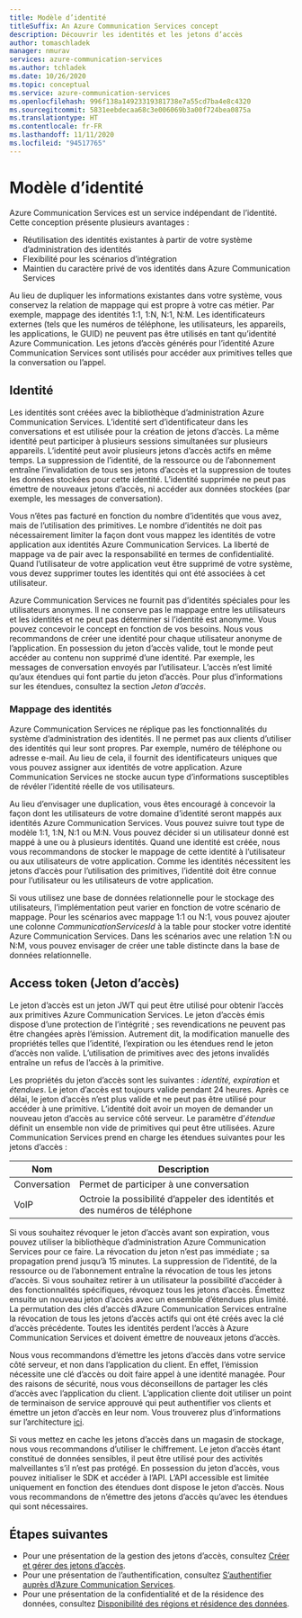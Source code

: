 ```yaml
---
title: Modèle d’identité
titleSuffix: An Azure Communication Services concept
description: Découvrir les identités et les jetons d’accès
author: tomaschladek
manager: nmurav
services: azure-communication-services
ms.author: tchladek
ms.date: 10/26/2020
ms.topic: conceptual
ms.service: azure-communication-services
ms.openlocfilehash: 996f138a14923319381738e7a55cd7ba4e8c4320
ms.sourcegitcommit: 5831eebdecaa68c3e006069b3a00f724bea0875a
ms.translationtype: HT
ms.contentlocale: fr-FR
ms.lasthandoff: 11/11/2020
ms.locfileid: "94517765"
---
```

# <a name="identity-model"></a>Modèle d’identité

Azure Communication Services est un service indépendant de l’identité. Cette conception présente plusieurs avantages :
- Réutilisation des identités existantes à partir de votre système d’administration des identités
- Flexibilité pour les scénarios d’intégration
- Maintien du caractère privé de vos identités dans Azure Communication Services

Au lieu de dupliquer les informations existantes dans votre système, vous conservez la relation de mappage qui est propre à votre cas métier. Par exemple, mappage des identités 1:1, 1:N, N:1, N:M. Les identificateurs externes (tels que les numéros de téléphone, les utilisateurs, les appareils, les applications, le GUID) ne peuvent pas être utilisés en tant qu’identité Azure Communication. Les jetons d’accès générés pour l’identité Azure Communication Services sont utilisés pour accéder aux primitives telles que la conversation ou l’appel. 

## <a name="identity"></a>Identité

Les identités sont créées avec la bibliothèque d’administration Azure Communication Services. L’identité sert d’identificateur dans les conversations et est utilisée pour la création de jetons d’accès. La même identité peut participer à plusieurs sessions simultanées sur plusieurs appareils. L’identité peut avoir plusieurs jetons d’accès actifs en même temps. La suppression de l’identité, de la ressource ou de l’abonnement entraîne l’invalidation de tous ses jetons d’accès et la suppression de toutes les données stockées pour cette identité. L’identité supprimée ne peut pas émettre de nouveaux jetons d’accès, ni accéder aux données stockées (par exemple, les messages de conversation). 

Vous n’êtes pas facturé en fonction du nombre d’identités que vous avez, mais de l’utilisation des primitives. Le nombre d’identités ne doit pas nécessairement limiter la façon dont vous mappez les identités de votre application aux identités Azure Communication Services. La liberté de mappage va de pair avec la responsabilité en termes de confidentialité. Quand l’utilisateur de votre application veut être supprimé de votre système, vous devez supprimer toutes les identités qui ont été associées à cet utilisateur.

Azure Communication Services ne fournit pas d’identités spéciales pour les utilisateurs anonymes. Il ne conserve pas le mappage entre les utilisateurs et les identités et ne peut pas déterminer si l’identité est anonyme. Vous pouvez concevoir le concept en fonction de vos besoins. Nous vous recommandons de créer une identité pour chaque utilisateur anonyme de l’application. En possession du jeton d’accès valide, tout le monde peut accéder au contenu non supprimé d’une identité. Par exemple, les messages de conversation envoyés par l’utilisateur. L’accès n’est limité qu’aux étendues qui font partie du jeton d’accès. Pour plus d’informations sur les étendues, consultez la section *Jeton d’accès*.

### <a name="mapping-of-identities"></a>Mappage des identités

Azure Communication Services ne réplique pas les fonctionnalités du système d’administration des identités. Il ne permet pas aux clients d’utiliser des identités qui leur sont propres. Par exemple, numéro de téléphone ou adresse e-mail. Au lieu de cela, il fournit des identificateurs uniques que vous pouvez assigner aux identités de votre application. Azure Communication Services ne stocke aucun type d’informations susceptibles de révéler l’identité réelle de vos utilisateurs.

Au lieu d’envisager une duplication, vous êtes encouragé à concevoir la façon dont les utilisateurs de votre domaine d’identité seront mappés aux identités Azure Communication Services. Vous pouvez suivre tout type de modèle 1:1, 1:N, N:1 ou M:N. Vous pouvez décider si un utilisateur donné est mappé à une ou à plusieurs identités. Quand une identité est créée, nous vous recommandons de stocker le mappage de cette identité à l’utilisateur ou aux utilisateurs de votre application. Comme les identités nécessitent les jetons d’accès pour l’utilisation des primitives, l’identité doit être connue pour l’utilisateur ou les utilisateurs de votre application.

Si vous utilisez une base de données relationnelle pour le stockage des utilisateurs, l’implémentation peut varier en fonction de votre scénario de mappage. Pour les scénarios avec mappage 1:1 ou N:1, vous pouvez ajouter une colonne *CommunicationServicesId* à la table pour stocker votre identité Azure Communication Services. Dans les scénarios avec une relation 1:N ou N:M, vous pouvez envisager de créer une table distincte dans la base de données relationnelle.

## <a name="access-token"></a>Access token (Jeton d’accès)

Le jeton d’accès est un jeton JWT qui peut être utilisé pour obtenir l’accès aux primitives Azure Communication Services. Le jeton d’accès émis dispose d’une protection de l’intégrité ; ses revendications ne peuvent pas être changées après l’émission. Autrement dit, la modification manuelle des propriétés telles que l’identité, l’expiration ou les étendues rend le jeton d’accès non valide. L’utilisation de primitives avec des jetons invalidés entraîne un refus de l’accès à la primitive. 

Les propriétés du jeton d’accès sont les suivantes : *identité, expiration* et *étendues*. Le jeton d’accès est toujours valide pendant 24 heures. Après ce délai, le jeton d’accès n’est plus valide et ne peut pas être utilisé pour accéder à une primitive. L’identité doit avoir un moyen de demander un nouveau jeton d’accès au service côté serveur. Le paramètre d’*étendue* définit un ensemble non vide de primitives qui peut être utilisées. Azure Communication Services prend en charge les étendues suivantes pour les jetons d’accès :

|Nom|Description|
|---|---|
|Conversation|  Permet de participer à une conversation|
|VoIP|  Octroie la possibilité d’appeler des identités et des numéros de téléphone|


Si vous souhaitez révoquer le jeton d’accès avant son expiration, vous pouvez utiliser la bibliothèque d’administration Azure Communication Services pour ce faire. La révocation du jeton n’est pas immédiate ; sa propagation prend jusqu’à 15 minutes. La suppression de l’identité, de la ressource ou de l’abonnement entraîne la révocation de tous les jetons d’accès. Si vous souhaitez retirer à un utilisateur la possibilité d’accéder à des fonctionnalités spécifiques, révoquez tous les jetons d’accès. Émettez ensuite un nouveau jeton d’accès avec un ensemble d’étendues plus limité.
La permutation des clés d’accès d’Azure Communication Services entraîne la révocation de tous les jetons d’accès actifs qui ont été créés avec la clé d’accès précédente. Toutes les identités perdent l’accès à Azure Communication Services et doivent émettre de nouveaux jetons d’accès. 

Nous vous recommandons d’émettre les jetons d’accès dans votre service côté serveur, et non dans l’application du client. En effet, l’émission nécessite une clé d’accès ou doit faire appel à une identité managée. Pour des raisons de sécurité, nous vous déconseillons de partager les clés d’accès avec l’application du client. L’application cliente doit utiliser un point de terminaison de service approuvé qui peut authentifier vos clients et émettre un jeton d’accès en leur nom. Vous trouverez plus d’informations sur l’architecture [ici](./client-and-server-architecture.md).

Si vous mettez en cache les jetons d’accès dans un magasin de stockage, nous vous recommandons d’utiliser le chiffrement. Le jeton d’accès étant constitué de données sensibles, il peut être utilisé pour des activités malveillantes s’il n’est pas protégé. En possession du jeton d’accès, vous pouvez initialiser le SDK et accéder à l’API. L’API accessible est limitée uniquement en fonction des étendues dont dispose le jeton d’accès. Nous vous recommandons de n’émettre des jetons d’accès qu’avec les étendues qui sont nécessaires.

## <a name="next-steps"></a>Étapes suivantes

* Pour une présentation de la gestion des jetons d’accès, consultez [Créer et gérer des jetons d’accès](https://docs.microsoft.com/azure/communication-services/quickstarts/access-tokens).
* Pour une présentation de l’authentification, consultez [S’authentifier auprès d’Azure Communication Services](https://docs.microsoft.com/azure/communication-services/concepts/authentication).
* Pour une présentation de la confidentialité et de la résidence des données, consultez [Disponibilité des régions et résidence des données](https://docs.microsoft.com/azure/communication-services/concepts/privacy).